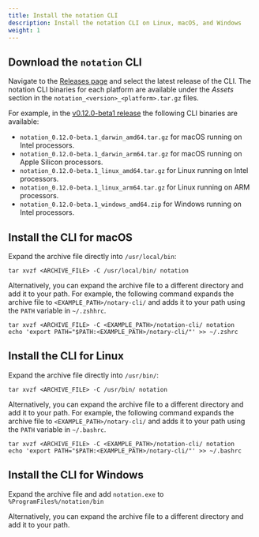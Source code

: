 ```yaml
---
title: Install the notation CLI
description: Install the notation CLI on Linux, macOS, and Windows
weight: 1
---
```


## Download the `notation` CLI

Navigate to the [Releases page](https://github.com/notaryproject/notation/releases) and select the latest release of the CLI. The notation CLI binaries for each platform are available under the *Assets* section in the `notation_<version>_<platform>.tar.gz` files.

For example, in the [v0.12.0-beta1 release](https://github.com/notaryproject/notation/releases/tag/v0.12.0-beta.1) the following CLI binaries are available:

* `notation_0.12.0-beta.1_darwin_amd64.tar.gz` for macOS running on Intel processors.
* `notation_0.12.0-beta.1_darwin_arm64.tar.gz` for macOS running on Apple Silicon processors.
* `notation_0.12.0-beta.1_linux_amd64.tar.gz` for Linux running on Intel processors.
* `notation_0.12.0-beta.1_linux_arm64.tar.gz` for Linux running on ARM processors.
* `notation_0.12.0-beta.1_windows_amd64.zip` for Windows running on Intel processors.


## Install the CLI for macOS

Expand the archive file directly into `/usr/local/bin`:

```console
tar xvzf <ARCHIVE_FILE> -C /usr/local/bin/ notation
```

Alternatively, you can expand the archive file to a different directory and add it to your path. For example, the following command expands the archive file to `<EXAMPLE_PATH>/notary-cli/` and adds it to your path using the `PATH` variable in `~/.zshhrc`.

```console
tar xvzf <ARCHIVE_FILE> -C <EXAMPLE_PATH>/notation-cli/ notation
echo 'export PATH="$PATH:<EXAMPLE_PATH>/notary-cli/"' >> ~/.zshrc
```

## Install the CLI for Linux

Expand the archive file directly into `/usr/bin/`:

```console
tar xvzf <ARCHIVE_FILE> -C /usr/bin/ notation
```

Alternatively, you can expand the archive file to a different directory and add it to your path. For example, the following command expands the archive file to `<EXAMPLE_PATH>/notary-cli/` and adds it to your path using the `PATH` variable in `~/.bashrc`.

```console
tar xvzf <ARCHIVE_FILE> -C <EXAMPLE_PATH>/notation-cli/ notation
echo 'export PATH="$PATH:<EXAMPLE_PATH>/notary-cli/"' >> ~/.bashrc
```

## Install the CLI for Windows

Expand the archive file and add `notation.exe` to `%ProgramFiles%/notation/bin`

Alternatively, you can expand the archive file to a different directory and add it to your path.